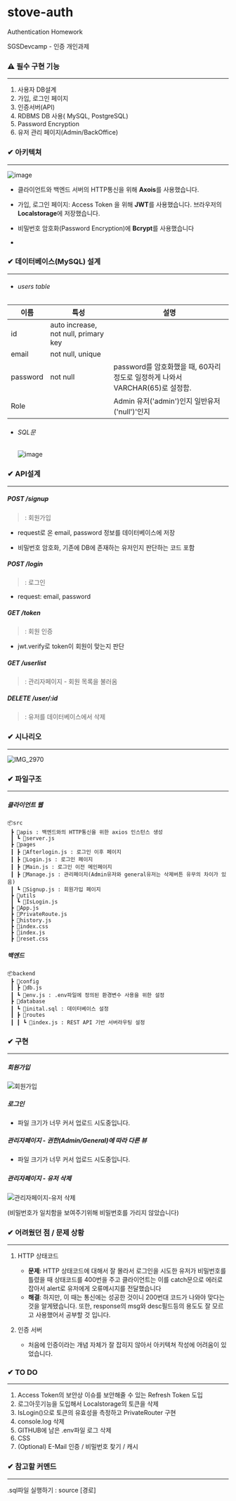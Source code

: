 # stove-auth
Authentication Homework

SGSDevcamp - 인증 개인과제



### ⚠️ 필수 구현 기능

<hr/>

1. 사용자 DB설계
2. 가입, 로그인 페이지
3. 인증서버(API)
4. RDBMS DB 사용( MySQL, PostgreSQL)
5. Password Encryption
6. 유저 관리 페이지(Admin/BackOffice)





### ✔︎ 아키텍쳐

<hr/>

![image](https://user-images.githubusercontent.com/48500209/146796672-780efd97-9a17-4950-bd12-bd221147535f.png)

- 클라이언트와 백엔드 서버의 HTTP통신을 위해 **Axois**를 사용했습니다.

- 가입, 로그인 페이지: Access Token 을 위해 **JWT**를 사용했습니다. 브라우저의 **Localstorage**에 저장했습니다.

- 비밀번호 암호화(Password Encryption)에 **Bcrypt**를 사용했습니다

- 

  





### ✔︎ 데이터베이스(MySQL) 설계

<hr/>

- ###### users table

| 이름     | 특성                                 | 설명                                                         |
| -------- | ------------------------------------ | ------------------------------------------------------------ |
| id       | auto increase, not null, primary key |                                                              |
| email    | not null, unique                     |                                                              |
| password | not null                             | password를 암호화했을 때, 60자리정도로 일정하게 나와서 VARCHAR(65)로 설정함. |
| Role     |                                      | Admin 유저('admin')인지 일반유저('null')'인지                |



- ###### SQL문

  ![image](https://user-images.githubusercontent.com/48500209/146956590-ca343f69-7a67-4649-b1b0-880097b43108.png)











### ✔︎ API설계

<hr/>

##### **POST** /signup

> : 회원가입

- request로 온 email, password 정보를 데이터베이스에 저장 

- 비밀번호 암호화, 기존에 DB에 존재하는 유저인지 판단하는 코드 포함



##### POST /login

> : 로그인

- request: email, password



##### GET /token

> : 회원 인증

- jwt.verify로 token이 회원이 맞는지 판단



##### GET /userlist

> : 관리자페이지 - 회원 목록을 불러옴



##### DELETE /user/:id

> : 유저를 데이터베이스에서 삭제









### ✔︎ 시나리오

<hr/> 



![IMG_2970](https://user-images.githubusercontent.com/48500209/146956090-cb49f1f1-5b30-4a73-900b-35eee5f9b007.PNG)





### ✔︎ 파일구조

<hr/>

##### 클라이언트 웹

```
📦src
 ┣ 📂apis : 백엔드와의 HTTP통신을 위한 axios 인스턴스 생성
 ┃ ┗ 📜server.js
 ┣ 📂pages 
 ┃ ┣ 📜Afterlogin.js : 로그인 이후 페이지
 ┃ ┣ 📜Login.js : 로그인 페이지
 ┃ ┣ 📜Main.js : 로그인 이전 메인페이지
 ┃ ┣ 📜Manage.js : 관리페이지(Admin유저와 general유저는 삭제버튼 유무의 차이가 있음)
 ┃ ┗ 📜Signup.js : 회원가입 페이지
 ┣ 📂utils
 ┃ ┗ 📜IsLogin.js
 ┣ 📜App.js
 ┣ 📜PrivateRoute.js
 ┣ 📜history.js
 ┣ 📜index.css
 ┣ 📜index.js
 ┣ 📜reset.css
```



##### 백엔드

```
📦backend
 ┣ 📂config
 ┃ ┣ 📜db.js
 ┃ ┗ 📜env.js : .env파일에 정의된 환경변수 사용을 위한 설정
 ┣ 📂database
 ┃ ┗ 📜inital.sql : 데이터베이스 설정
 ┃ ┣ 📂routes
 ┃ ┃ ┗ 📜index.js : REST API 기반 서버라우팅 설정
```





### ✔︎ 구현

<hr/>

##### 회원가입

![회원가입](https://user-images.githubusercontent.com/48500209/146965616-8f944783-0355-44da-a873-6740e654c3d8.gif)



##### 로그인

- 파일 크기가 너무 커서 업로드 시도중입니다.

  

##### 관리자페이지 - 권한(Admin/General)에 따라 다른 뷰

- 파일 크기가 너무 커서 업로드 시도중입니다.

##### 

##### 관리자페이지 - 유저 삭제

![관리자페이지-유저 삭제](https://user-images.githubusercontent.com/48500209/146965707-1e2e971e-740a-4735-bc6e-614ef1da25b7.gif)

(비밀번호가 일치함을 보여주기위해 비밀번호를 가리지 않았습니다)





### ✔︎ 어려웠던 점 / 문제 상황

<hr/>

1. HTTP 상태코드
   - **문제**: HTTP 상태코드에 대해서 잘 몰라서 로그인을 시도한 유저가 비밀번호를 틀렸을 때 상태코드를 400번을 주고 클라이언트는 이를 catch문으로 에러로 잡아서 alert로 유저에게 오류메시지를 전달했습니다
   - **해결**: 하지만, 이 때는 통신에는 성공한 것이니 200번대 코드가 나와야 맞다는 것을 알게됐습니다. 또한, response의 msg와 desc필드등의 용도도 잘 모르고 사용했어서 공부할 것 입니다.



2. 인증 서버
   - 처음에 인증이라는 개념 자체가 잘 잡히지 않아서 아키텍쳐 작성에 어려움이 있었습니다.



### ✔︎ TO DO

<hr/>

1. Access Token의 보안상 이슈를 보안해줄 수 있는 Refresh Token 도입
2. 로그아웃기능을 도입해서 Localstorage의 토큰을 삭제
3. IsLogin()으로 토큰의 유효성을 측정하고 PrivateRouter 구현
4. console.log 삭제
5. GITHUB에 남은 .env파일 로그 삭제
6. CSS
7. (Optional) E-Mail 인증 / 비밀번호 찾기 / 캐시









### ✔︎ 참고할 커멘드

<hr/>

.sql파일 실행하기 : source [경로]
